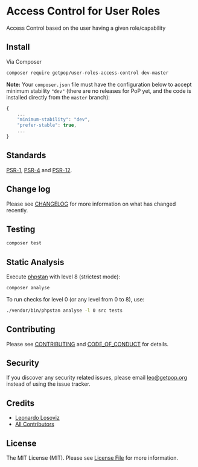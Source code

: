 # Access Control for User Roles

<!--
[![Latest Version on Packagist][ico-version]][link-packagist]
[![Software License][ico-license]](LICENSE.md)
[![Build Status][ico-travis]][link-travis]
[![Coverage Status][ico-scrutinizer]][link-scrutinizer]
[![Quality Score][ico-code-quality]][link-code-quality]
[![Total Downloads][ico-downloads]][link-downloads]
-->

Access Control based on the user having a given role/capability

## Install

Via Composer

``` bash
composer require getpop/user-roles-access-control dev-master
```

**Note:** Your `composer.json` file must have the configuration below to accept minimum stability `"dev"` (there are no releases for PoP yet, and the code is installed directly from the `master` branch):

```javascript
{
    ...
    "minimum-stability": "dev",
    "prefer-stable": true,
    ...
}
```

<!--
## Usage

``` php
```
-->

## Standards

[PSR-1](https://www.php-fig.org/psr/psr-1), [PSR-4](https://www.php-fig.org/psr/psr-4) and [PSR-12](https://www.php-fig.org/psr/psr-12).

## Change log

Please see [CHANGELOG](CHANGELOG.md) for more information on what has changed recently.

## Testing

``` bash
composer test
```

## Static Analysis

Execute [phpstan](https://github.com/phpstan/phpstan) with level 8 (strictest mode):

``` bash
composer analyse
```

To run checks for level 0 (or any level from 0 to 8), use:

``` bash
./vendor/bin/phpstan analyse -l 0 src tests
```

## Contributing

Please see [CONTRIBUTING](CONTRIBUTING.md) and [CODE_OF_CONDUCT](CODE_OF_CONDUCT.md) for details.

## Security

If you discover any security related issues, please email leo@getpop.org instead of using the issue tracker.

## Credits

- [Leonardo Losoviz][link-author]
- [All Contributors][link-contributors]

## License

The MIT License (MIT). Please see [License File](LICENSE.md) for more information.

[ico-version]: https://img.shields.io/packagist/v/getpop/user-roles-access-control.svg?style=flat-square
[ico-license]: https://img.shields.io/badge/license-MIT-brightgreen.svg?style=flat-square
[ico-travis]: https://img.shields.io/travis/getpop/user-roles-access-control/master.svg?style=flat-square
[ico-scrutinizer]: https://img.shields.io/scrutinizer/coverage/g/getpop/user-roles-access-control.svg?style=flat-square
[ico-code-quality]: https://img.shields.io/scrutinizer/g/getpop/user-roles-access-control.svg?style=flat-square
[ico-downloads]: https://img.shields.io/packagist/dt/getpop/user-roles-access-control.svg?style=flat-square

[link-packagist]: https://packagist.org/packages/getpop/user-roles-access-control
[link-travis]: https://travis-ci.org/getpop/user-roles-access-control
[link-scrutinizer]: https://scrutinizer-ci.com/g/getpop/user-roles-access-control/code-structure
[link-code-quality]: https://scrutinizer-ci.com/g/getpop/user-roles-access-control
[link-downloads]: https://packagist.org/packages/getpop/user-roles-access-control
[link-author]: https://github.com/leoloso
[link-contributors]: ../../contributors
